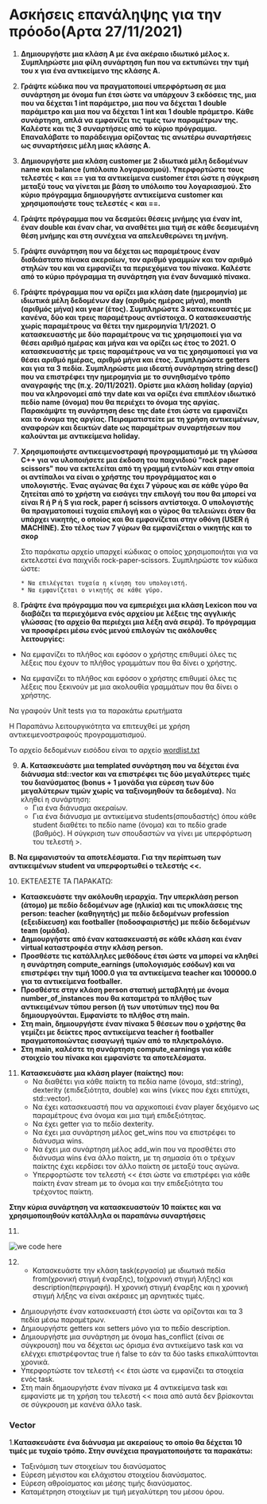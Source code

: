 # Ασκήσεις επανάληψης για την πρόοδο(Αρτα 27/11/2021)

1. **Δημιουργήστε μια κλάση Α με ένα ακέραιο ιδιωτικό μέλος x. Συμπληρώστε μια φίλη συνάρτηση fun που να εκτυπώνει την τιμή του x για ένα αντικείμενο της κλάσης Α.**


2. **Γράψτε κώδικα που να πραγματοποιεί υπερφόρτωση σε μια συνάρτηση με όνομα fun έτσι ώστε να υπάρχουν 3 εκδόσεις της, μια που να δέχεται 1 int παράμετρο, μια που να δέχεται 1 double παράμετρο και μια που να δέχεται 1 int και 1 double πράμετρο. Κάθε συνάρτηση, απλά να εμφανίζει τις τιμές των παραμέτρων της. Καλέστε και τις 3 συναρτήσεις από το κύριο πρόγραμμα. Επαναλάβατε το παράδειγμα ορίζοντας τις ανωτέρω συναρτήσεις ως συναρτήσεις μέλη μιας κλάσης A.**

3. **Δημιουργήστε μια κλάση customer με 2 ιδιωτικά μέλη δεδομένων name και balance (υπόλοιπο λογαριασμού). Υπερφορτώστε τους τελεστές < και == για τα αντικείμενα customer έτσι ώστε η σύγκριση μεταξύ τους να γίνεται με βάση το υπόλοιπο του λογαριασμού. Στο κύριο πρόγραμμα δημιουργήστε αντικείμενα customer και χρησιμοποιήστε τους τελεστές < και ==.**

4. **Γράψτε πρόγραμμα που να δεσμεύει θέσεις μνήμης για έναν int, έναν double και έναν char, να αναθέτει μια τιμή σε κάθε δεσμευμένη θέση μνήμης και στη συνέχεια να απελευθερώνει τη μνήνη.**

5. **Γράψτε συνάρτηση που να δέχεται ως παραμέτρους έναν δισδιάστατο πίνακα ακεραίων, τον αριθμό γραμμών και τον αριθμό στηλών του και να εμφανίζει τα περιεχόμενα του πίνακα. Καλέστε από το κύριο πρόγραμμα τη συνάρτηση για έναν δυναμικό πίνακα.**

6. **Γράψτε πρόγραμμα που να ορίζει μια κλάση date (ημερομηνία) με ιδιωτικά μέλη δεδομένων day (αριθμός ημέρας μήνα), month (αριθμός μήνα) και year (έτος). Συμπληρώστε 3 κατασκευαστές με κανένα, δύο και τρεις παραμέτρους αντίστοιχα. Ο κατασκευαστής χωρίς παραμέτρους να θέτει την ημερομηνία 1/1/2021. O κατασκευαστής με δύο παραμέτρους να τις χρησιμοποιεί για να θέσει αριθμό ημέρας και μήνα και να ορίζει ως έτος το 2021. Ο κατασκευαστής με τρεις παραμέτρους να να τις χρησιμοποιεί για να θέσει αριθμό ημέρας, αριθμό μήνα και έτος. Συμπληρώστε getters και για τα 3 πεδία. Συμπληρώστε μια ιδεατή συνάρτηση string desc() που να επιστρέφει την ημερομηνία με το συνηθισμένο τρόπο αναγραφής της (π.χ. 20/11/2021). Ορίστε μια κλάση holiday (αργία) που να κληρονομεί από την date και να ορίζει ένα επιπλέον ιδιωτικό πεδίο name (όνομα) που θα περιέχει το όνομα της αργίας. Παρακάμψτε τη συνάρτηση desc της date έτσι ώστε να εμφανίζει και το όνομα της αργίας. Πειραματιστείτε με τη χρήση αντικειμένων, αναφορών και δεικτών date ως παραμέτρων συναρτήσεων που καλούνται με αντικείμενα holiday.**

7. **Χρησιμοποιήστε αντικειμενοστραφή προγραμματισμό με τη γλώσσα C++ για να υλοποιήσετε μια έκδοση του παιχνιδιού "rock paper scissors" που να εκτελείται από τη γραμμή εντολών και στην οποία οι αντίπαλοι να είναι ο χρήστης του προγράμματος και ο υπολογιστής. Ένας αγώνας θα έχει 7 γύρους και σε κάθε γύρο θα ζητείται από το χρήστη να εισάγει την επιλογή του που θα μπορεί να είναι R ή P ή S για rock, paper ή scissors αντίστοιχα. O υπολογιστής θα πραγματοποιεί τυχαία επιλογή και ο γύρος θα τελειώνει όταν θα υπάρχει νικητής, ο οποίος και θα εμφανίζεται στην οθόνη (USER ή MACHINE). Στο τέλος των 7 γύρων θα εμφανίζεται ο νικητής και το σκορ**

    Στο παράκατω αρχείο υπαρχεί κώδικας ο οποίος χρησιμοποιήται για να εκτελεστεί ένα παιχνίδι rock-paper-scissors. Συμπληρώστε τον κώδικα ώστε:
       
       * Να επιλέγεται τυχαία η κίνηση του υπολογιστή.
       * Να εμφανίζεται ο νικητής σε κάθε γύρο.


8. **Γράψτε ένα πρόγραμμα που να εμπεριέχει μια κλάση Lexicon που να διαβάζει 
τα περιεχόμενα ενός αρχείου με λέξεις της αγγλικής γλώσσας (το αρχείο θα περιέχει μια λέξη ανά σειρά). Το πρόγραμμα να προσφέρει μέσω ενός μενού επιλογών τις ακόλουθες λειτουργίες:**

* Nα εμφανίζει το πλήθος και εφόσον ο χρήστης επιθυμεί όλες τις λέξεις που έχουν το πλήθος γραμμάτων που θα δίνει ο χρήστης.

* Nα εμφανίζει το πλήθος και εφόσον ο χρήστης επιθυμεί όλες τις λέξεις που ξεκινούν με μια ακολουθία γραμμάτων που θα δίνει ο χρήστης.

Να γραφούν Unit tests για τα παρακάτω ερωτήματα

H Παραπάνω λειτουργικότητα να επιτευχθεί με χρήση αντικειμενοστραφούς προγραμματισμού.

Το αρχείο δεδομένων εισόδου είναι το αρχείο [wordlist.txt](Dictionary/wordlist.txt)

9. **A. Κατασκευάστε μια templated συνάρτηση που να δέχεται ένα διάνυσμα std::vector και να 
επιστρέφει τις δύο μεγαλύτερες τιμές του διανύσματος (bonus + 1 μονάδα για εύρεση των 
δύο μεγαλύτερων τιμών χωρίς να ταξινομηθούν τα δεδομένα).**
Να κληθεί η συνάρτηση:  
   * Για ένα διάνυσμα ακεραίων. 
   * Για ένα διάνυσμα με αντικείμενα students(σπουδαστής) όπου κάθε student διαθέτει 
    το πεδίο name (όνομα) και το πεδίο grade (βαθμός). Η σύγκριση των σπουδαστών να 
    γίνει με υπερφόρτωση του τελεστή >. 

**B. Να εμφανιστούν τα αποτελέσματα. Για την  περίπτωση των αντικειμένων student να 
υπερφορτωθεί ο τελεστής <<.**

10. ΕΚΤΕΛΕΣΤΕ ΤΑ ΠΑΡΑΚΑΤΩ:
* **Κατασκευάστε  την  ακόλουθη  ιεραρχία.  Την  υπερκλάση  person  (άτομο)  με  πεδίο 
δεδομένων  age  (ηλικία)  και  τις  υποκλάσεις  της  person:  teacher  (καθηγητής)  με  πεδίο 
δεδομένων profession (εξειδίκευση) και footballer (ποδοσφαιριστής) με πεδίο δεδομένων 
team (ομάδα).**  
*  **Δημιουργήστε από έναν κατασκευαστή σε κάθε κλάση και έναν virtual καταστροφέα στην 
κλάση person.**  
* **Προσθέστε  τις  κατάλληλες  μεθόδους  έτσι  ώστε  να  μπορεί  να  κληθεί  η  συνάρτηση 
compute_earnings  (υπολογισμός  εσόδων)  και  να  επιστρέφει  την  τιμή  1000.0  για  τα 
αντικείμενα teacher και 100000.0 για τα αντικείμενα footballer.** 
* **Προσθέστε στην κλάση person στατική μεταβλητή με όνομα number_of_instances που 
θα καταμετρά το πλήθος των αντικειμένων τύπου person (ή των υποτύπων της) που θα 
δημιουργούνται. Εμφανίστε το πλήθος στη main.** 
* **Στη main, δημιουργήστε έναν πίνακα 5 θέσεων που ο χρήστης θα γεμίζει με δείκτες προς 
αντικείμενα  teacher ή footballer πραγματοποιώντας εισαγωγή τιμών από το πληκτρολόγιο.** 
* **Στη main, καλέστε τη συνάρτηση compute_earnings για κάθε στοιχείο του πίνακα και εμφανίστε τα αποτελέσματα.**

11. **Κατασκευάστε μια κλάση player (παίκτης) που:**  
    * Να διαθέτει  για κάθε παίκτη τα πεδία name  (όνομα, std::string),  dexterity  (επιδεξιότητα,  double)  και wins 
    (νίκες που έχει επιτύχει, std::vector<player>).  
    * Να έχει κατασκευαστή  που να αρχικοποιεί έναν player δεχόμενο ως παραμέτρους ένα όνομα και μια τιμή επιδεξιότητας. 
    * Να έχει getter για το πεδίο dexterity. 
    * Να έχει μια συνάρτηση μέλος get_wins που να επιστρέφει το διάνυσμα wins. 
    * Να έχει μια συνάρτηση μέλος add_win που να προσθέτει στο διάνυσμα wins ένα άλλο παίκτη, με τη σημασία ότι ο τρέχων παίκτης έχει κερδίσει τον άλλο παίκτη σε μεταξύ τους αγώνα.   
    * Υπερφορτώστε τον τελεστή << έτσι ώστε να επιστρέφει για κάθε παίκτη έναν stream  με το όνομα και την 
    επιδεξιότητα του τρέχοντος παίκτη.

**Στην κύρια συνάρτηση να κατασκευαστούν 10 παίκτες και να χρησιμοποιηθούν κατάλληλα οι παραπάνω συναρτήσεις**

11.  
![we code here](img/ex11.png) 

12. * Κατασκευάστε την κλάση task(εργασία) με ιδιωτικά πεδία from(χρονική στιγμή έναρξης), to(χρονική  στιγμή  λήξης)  και description(περιγραφή). Η χρονική στιγμή έναρξης και η χρονική στιγμή λήξης να είναι ακέραιες μη αρνητικές τιμές. 
* Δημιουργήστε  έναν  κατασκευαστή  έτσι  ώστε  να  ορίζονται  και  τα  3  πεδία  μέσω παραμέτρων. 
* Δημιουργήστε getters και setters μόνο για το πεδίο description. 
* Δημιουργήστε μια συνάρτηση με όνομα has_conflict (είναι σε σύγκρουση) που να δέχεται ως όρισμα ένα αντικείμενο task και να ελέγχει επιστρέφοντας true ή false το εάν τα δύο tasks επικαλύπτονται χρονικά. 
* Υπερφορτώστε τον τελεστή << έτσι ώστε να εμφανίζει τα στοιχεία ενός task. 
* Στη main δημιουργήστε έναν πίνακα με 4 αντικείμενα task και εμφανίστε με τη χρήση του τελεστή << ποια από αυτά δεν βρίσκονται σε σύγκρουση με κανένα άλλο task. 


### Vector

  1.**Κατασκευάστε ένα διάνυσμα με ακεραίους το οποίο θα δέχεται 10 τιμές με τυχαίο τρόπο. Στην συνέχεια πραγματοποιήστε τα παρακάτω:**

  * Ταξινόμιση των στοιχείων του διανύσματος
  * Εύρεση μέγιστου και ελάχιστου στοιχείου διανύσματος.
  * Εύρεση αθροίσματος και μέσης τιμής διανύσματος.
  * Καταμέτρηση στοιχείων με τιμή μεγαλύτερη του μέσου όρου.